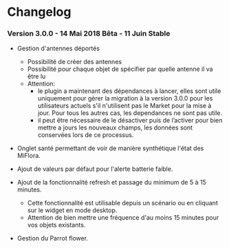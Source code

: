 # Changelog

### Version 3.0.0 - 14 Mai 2018 Bêta - 11 Juin Stable
* Gestion d'antennes déportés
   - Possibilité de créer des antennes
   - Possibilité pour chaque objet de spécifier par quelle antenne il va être lu
   -  Attention:
        - le plugin a maintenant des dépendances à lancer, elles sont utile uniquement pour gèrer la migration à la version 3.0.0 pour les utilisateurs actuels s'il n'utilisent pas le Market pour la mise à jour. Pour tous les autres cas, les dependances ne sont pas utile.
        - il peut être nécessaire de le désactiver puis de l’activer pour bien mettre a jours les nouveaux champs, les données sont conservées lors de ce processus.
* Onglet santé permettant de voir de manière synthétique l'état des MiFlora.
* Ajout de valeurs par défaut pour l'alerte batterie faible.
* Ajout de la fonctionnalité refresh et passage du minimum de 5 à 15 minutes.
    - Cette fonctionnalité est utilisable depuis un scénario ou en cliquant sur le widget en mode desktop.
    - Attention de bien mettre une fréquence d'au moins 15 minutes pour vos objets existants.

* Gestion du Parrot flower.

